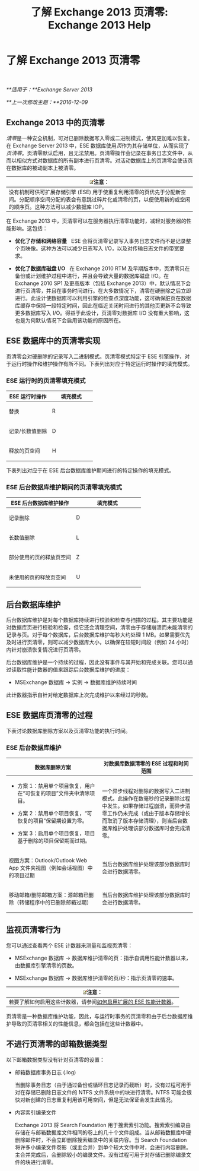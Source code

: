 ﻿---
title: '了解 Exchange 2013 页清零: Exchange 2013 Help'
TOCTitle: 了解 Exchange 2013 页清零
ms:assetid: 0ca7b188-efbc-4c0d-bcfe-5138cffc803c
ms:mtpsurl: https://technet.microsoft.com/zh-cn/library/Gg549096(v=EXCHG.150)
ms:contentKeyID: 61642435
ms.date: 01/11/2018
mtps_version: v=EXCHG.150
ms.translationtype: HT
---

# 了解 Exchange 2013 页清零

 

_**适用于：**Exchange Server 2013_

_**上一次修改主题：**2016-12-09_

## Exchange 2013 中的页清零

*清零*是一种安全机制，可对已删除数据写入零或二进制模式，使其更加难以恢复。在 Exchange Server 2013 中，ESE 数据库使用*页*作为其存储单位，从而实现了*页清零*。页清零默认启用，且无法禁用。页清零操作会记录在事务日志文件中，从而以相似方式对数据库的所有副本进行页清零。对活动数据库上的页清零会使该页在数据库的被动副本上被清零。

<table>
<thead>
<tr class="header">
<th><img src="images/Bb124558.note(EXCHG.150).gif" title="注意" alt="注意" />注意：</th>
</tr>
</thead>
<tbody>
<tr class="odd">
<td>没有机制可供可扩展存储引擎 (ESE) 用于使重复利用清零的页优先于分配新空间。分配顺序空间分配的表会有意跳过碎片化或清零的页，以便使用新的或空闲的顺序页。这种方法可以减少数据库 IOP。</td>
</tr>
</tbody>
</table>


在 Exchange 2013 中，页清零可以在服务器执行清零功能时，减轻对服务器的性能影响。这包括：

  - **优化了存储和网络容量**   ESE 会将页清零记录写入事务日志文件而不是记录整个页映像。这种方法可以减少日志写入 I/O，以及对传输日志文件的带宽要求。

  - **优化了数据库磁盘 I/O**   在 Exchange 2010 RTM 及早期版本中，页清零只在备份或计划维护过程中进行，并且会导致大量的数据库磁盘 I/O。在 Exchange 2010 SP1 及更高版本（包括 Exchange 2013）中，默认情况下会进行页清零，并且在事务时间进行。在大多数情况下，清零在硬删除之后立即进行。此设计使数据库可以利用引擎的检查点深度功能，这可确保脏页在数据库缓存中保持一段特定时间，因此在临近关闭时间进行的其他页更新不会导致更多数据库写入 I/O。得益于此设计，页清零对数据库 I/O 没有重大影响，这也是为何默认情况下会启用该功能的原因所在。

## ESE 数据库中的页清零实现

页清零会对硬删除的记录写入二进制模式。页清零模式特定于 ESE 引擎操作，对于运行时操作和维护操作有所不同。下表列出对应于特定运行时操作的填充模式。

### ESE 运行时的页清零填充模式

<table>
<colgroup>
<col style="width: 50%" />
<col style="width: 50%" />
</colgroup>
<thead>
<tr class="header">
<th>ESE 运行时操作</th>
<th>填充模式</th>
</tr>
</thead>
<tbody>
<tr class="odd">
<td><p>替换</p></td>
<td><p>R</p></td>
</tr>
<tr class="even">
<td><p>记录/长数值删除</p></td>
<td><p>D</p></td>
</tr>
<tr class="odd">
<td><p>释放的页空间</p></td>
<td><p>H</p></td>
</tr>
</tbody>
</table>


下表列出对应于在 ESE 后台数据库维护期间进行的特定操作的填充模式。

### ESE 后台数据库维护期间的页清零填充模式

<table>
<colgroup>
<col style="width: 50%" />
<col style="width: 50%" />
</colgroup>
<thead>
<tr class="header">
<th>ESE 后台数据库维护操作</th>
<th>填充模式</th>
</tr>
</thead>
<tbody>
<tr class="odd">
<td><p>记录删除</p></td>
<td><p>D</p></td>
</tr>
<tr class="even">
<td><p>长数值删除</p></td>
<td><p>L</p></td>
</tr>
<tr class="odd">
<td><p>部分使用的页的释放页空间</p></td>
<td><p>Z</p></td>
</tr>
<tr class="even">
<td><p>未使用的页的释放页空间</p></td>
<td><p>U</p></td>
</tr>
</tbody>
</table>


## 后台数据库维护

后台数据库维护是对每个数据库持续进行校验和检查与扫描的过程。其主要功能是对数据库页进行校验和检查，但它还会清理空间，清零由于存储崩溃而未能清零的记录与页。对于每个数据库，后台数据库维护每秒大约处理 1 MB。如果需要优先及时进行页清零，则可以减少数据库大小，以确保在较短时间段（例如 24 小时）内针对崩溃恢复情况进行页清零。

后台数据库维护是一个持续的过程，因此没有事件与其开始和完成关联。您可以通过读取性能计数器的值来跟踪后台数据库维护的进度：

  - MSExchange 数据库 -\> 实例 -\> 数据库维护持续时间

此计数器指示自针对给定数据库上次完成维护以来经过的秒数。

## ESE 数据库页清零的过程

下表讨论数据库删除方案以及页清零功能的执行时间。

### ESE 后台数据库维护

<table>
<colgroup>
<col style="width: 50%" />
<col style="width: 50%" />
</colgroup>
<thead>
<tr class="header">
<th>数据库删除方案</th>
<th>对数据库数据清零的 ESE 过程和时间范围</th>
</tr>
</thead>
<tbody>
<tr class="odd">
<td><ul>
<li><p>方案 1：禁用单个项目恢复，用户在“可恢复的项目”文件夹中清除项目。</p></li>
<li><p>方案 2：禁用单个项目恢复，“可恢复的项目”保留期设置为零。</p></li>
<li><p>方案 3：启用单个项目恢复，项目基于删除的项目保留期而过期。</p></li>
</ul></td>
<td><p>一个异步线程对删除的数据写入二进制模式。此操作在数毫秒的记录删除过程中发生。如果存储过程崩溃，而异步清零工作仍未完成（或由于版本存储增长而取消了版本存储清理），则当后台数据库维护处理该部分数据库时会完成清零。</p></td>
</tr>
<tr class="even">
<td><p>视图方案：Outlook/Outlook Web App 文件夹视图（例如会话视图）中的项目过期</p></td>
<td><p>当后台数据库维护处理该部分数据库时会进行数据清零。</p></td>
</tr>
<tr class="odd">
<td><p>移动邮箱/删除邮箱方案：源邮箱已删除（转储程序中的已删除邮箱过期）</p></td>
<td><p>当后台数据库维护处理该部分数据库时会进行数据清零。</p></td>
</tr>
</tbody>
</table>


## 监视页清零行为

您可以通过查看两个 ESE 计数器来测量和监视页清零：

  - MSExchange 数据库 -\> 数据库维护清零的页：指示自调用性能计数器以来，由数据库引擎清零的页数。

  - MSExchange 数据库 -\> 数据库维护清零的页/秒：指示页清零的速率。

<table>
<thead>
<tr class="header">
<th><img src="images/Bb124558.note(EXCHG.150).gif" title="注意" alt="注意" />注意：</th>
</tr>
</thead>
<tbody>
<tr class="odd">
<td>若要了解如何启用这些计数器，请参阅<a href="https://go.microsoft.com/fwlink/p/?linkid=101194">如何启用扩展的 ESE 性能计数器</a>。</td>
</tr>
</tbody>
</table>


页清零是一种数据库维护功能，因此，与运行时事务的页清零和由于后台数据库维护导致的页清零相关的性能信息，都会包括在这些计数器中。

## 不进行页清零的邮箱数据类型

以下邮箱数据类型没有针对页清零的设置：

  - 邮箱数据库事务日志 (.log)
    
    当删除事务日志（由于通过备份或循环日志记录而截断）时，没有过程可用于对在存储已删除日志文件的 NTFS 文件系统中的块进行清零。NTFS 可能会很快对新创建的日志重复利用该可用空间，但是无法保证会发生此情况。

  - 内容索引编录文件
    
    Exchange 2013 将 Search Foundation 用于搜索索引功能。搜索索引编录由存储在与邮箱数据库文件相同的卷上的几十个文件组成。当从邮箱数据库中硬删除邮件时，不会立即删除搜索编录中的关联内容。当 Search Foundation 将许多小编录文件卷影（或主合并）到单个较大文件中时，会进行内容删除。主合并完成后，会删除较小的编录文件。没有过程可用于对存储已删除编录文件的块进行清零。

